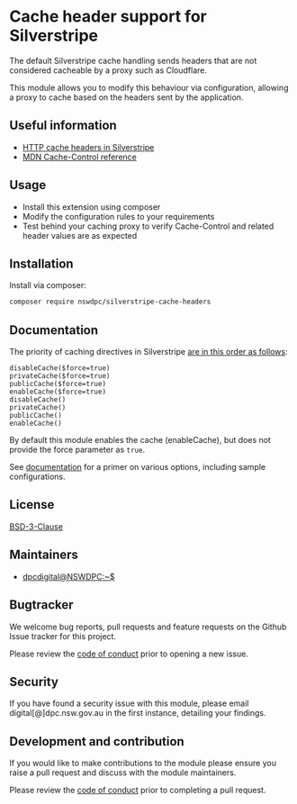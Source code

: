 # Cache header support for Silverstripe

The default Silverstripe cache handling sends headers that are not considered cacheable by a proxy such as Cloudflare.

This module allows you to modify this behaviour via configuration, allowing a proxy to cache based on the headers sent by the application.

## Useful information

- [HTTP cache headers in Silverstripe](https://docs.silverstripe.org/en/4/developer_guides/performance/http_cache_headers/)
- [MDN Cache-Control reference](https://developer.mozilla.org/en-US/docs/Web/HTTP/Headers/Cache-Control)

## Usage

- Install this extension using composer
- Modify the configuration rules to your requirements
- Test behind your caching proxy to verify Cache-Control and related header values are as expected

## Installation

Install via composer:

```sh
composer require nswdpc/silverstripe-cache-headers
```

## Documentation

The priority of caching directives in Silverstripe [are in this order as follows](https://docs.silverstripe.org/en/4/developer_guides/performance/http_cache_headers/#priority):

```
disableCache($force=true)
privateCache($force=true)
publicCache($force=true)
enableCache($force=true)
disableCache()
privateCache()
publicCache()
enableCache()
```

By default this module enables the cache (enableCache), but does not provide the force parameter as `true`.

See [documentation](./docs/en/001_index.md) for a primer on various options, including sample configurations.

## License

[BSD-3-Clause](./LICENSE.md)

## Maintainers

+ [dpcdigital@NSWDPC:~$](https://dpc.nsw.gov.au)


## Bugtracker

We welcome bug reports, pull requests and feature requests on the Github Issue tracker for this project.

Please review the [code of conduct](./code-of-conduct.md) prior to opening a new issue.

## Security

If you have found a security issue with this module, please email digital[@]dpc.nsw.gov.au in the first instance, detailing your findings.

## Development and contribution

If you would like to make contributions to the module please ensure you raise a pull request and discuss with the module maintainers.

Please review the [code of conduct](./code-of-conduct.md) prior to completing a pull request.
